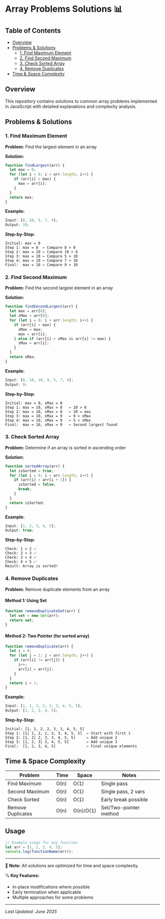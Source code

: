 # Array Problems Solutions 📊

## Table of Contents

- [Overview](#overview)
- [Problems & Solutions](#problems--solutions)
  - [1. Find Maximum Element](#1-find-maximum-element)
  - [2. Find Second Maximum](#2-find-second-maximum)
  - [3. Check Sorted Array](#3-check-sorted-array)
  - [4. Remove Duplicates](#4-remove-duplicates)
- [Time & Space Complexity](#time--space-complexity)

## Overview

This repository contains solutions to common array problems implemented in JavaScript with detailed explanations and complexity analysis.

## Problems & Solutions

### 1. Find Maximum Element

**Problem:** Find the largest element in an array

**Solution:**

```javascript
function findLargest(arr) {
  let max = 0;
  for (let i = 0; i < arr.length; i++) {
    if (arr[i] > max) {
      max = arr[i];
    }
  }
  return max;
}
```

**Example:**

```javascript
Input: [8, 10, 5, 7, 9];
Output: 10;
```

**Step-by-Step:**

```
Initial: max = 0
Step 1: max = 8  ← Compare 8 > 0
Step 2: max = 10 ← Compare 10 > 8
Step 3: max = 10 ← Compare 5 > 10
Step 4: max = 10 ← Compare 7 > 10
Final:  max = 10 ← Compare 9 > 10
```

### 2. Find Second Maximum

**Problem:** Find the second largest element in an array

**Solution:**

```javascript
function findSecondLargest(arr) {
  let max = arr[0];
  let sMax = arr[0];
  for (let i = 0; i < arr.length; i++) {
    if (arr[i] > max) {
      sMax = max;
      max = arr[i];
    } else if (arr[i] > sMax && arr[i] != max) {
      sMax = arr[i];
    }
  }
  return sMax;
}
```

**Example:**

```javascript
Input: [8, 10, 10, 9, 5, 7, 9];
Output: 9;
```

**Step-by-Step:**

```
Initial: max = 8, sMax = 8
Step 1: max = 10, sMax = 8   ← 10 > 8
Step 2: max = 10, sMax = 8   ← 10 = max
Step 3: max = 10, sMax = 9   ← 9 > sMax
Step 4: max = 10, sMax = 9   ← 5 < sMax
Final:  max = 10, sMax = 9   ← Second largest found
```

### 3. Check Sorted Array

**Problem:** Determine if an array is sorted in ascending order

**Solution:**

```javascript
function sortedArray(arr) {
  let isSorted = true;
  for (let i = 0; i < arr.length; i++) {
    if (arr[i] > arr[i + 1]) {
      isSorted = false;
      break;
    }
  }
  return isSorted;
}
```

**Example:**

```javascript
Input: [1, 2, 3, 4, 5];
Output: true;
```

**Step-by-Step:**

```
Check: 1 < 2 ✅
Check: 2 < 3 ✅
Check: 3 < 4 ✅
Check: 4 < 5 ✅
Result: Array is sorted!
```

### 4. Remove Duplicates

**Problem:** Remove duplicate elements from an array

#### Method 1: Using Set

```javascript
function removeDuplicateSet(arr) {
  let set = new Set(arr);
  return set;
}
```

#### Method 2: Two Pointer (for sorted array)

```javascript
function removeDuplicate(arr) {
  let i = 0;
  for (let j = 1; j < arr.length; j++) {
    if (arr[i] != arr[j]) {
      i++;
      arr[i] = arr[j];
    }
  }
  return i + 1;
}
```

**Example:**

```javascript
Input: [1, 1, 2, 2, 3, 3, 4, 5, 5];
Output: [1, 2, 3, 4, 5];
```

**Step-by-Step:**

```
Initial: [1, 1, 2, 2, 3, 3, 4, 5, 5]
Step 1: [1│ 1, 2, 2, 3, 3, 4, 5, 5]  ← Start with first 1
Step 2: [1, 2│ 2, 3, 3, 4, 5, 5]     ← Add unique 2
Step 3: [1, 2, 3│ 3, 4, 5, 5]        ← Add unique 3
Final:  [1, 2, 3, 4, 5]              ← Final unique elements
```

## Time & Space Complexity

| Problem           | Time | Space     | Notes                  |
| ----------------- | ---- | --------- | ---------------------- |
| Find Maximum      | O(n) | O(1)      | Single pass            |
| Second Maximum    | O(n) | O(1)      | Single pass, 2 vars    |
| Check Sorted      | O(n) | O(1)      | Early break possible   |
| Remove Duplicates | O(n) | O(n)/O(1) | Set/Two-pointer method |

## Usage

```javascript
// Example usage for any function
let arr = [1, 2, 3, 4, 5];
console.log(functionName(arr));
```

---

📝 **Note:** All solutions are optimized for time and space complexity.

🔍 **Key Features:**

- In-place modifications where possible
- Early termination when applicable
- Multiple approaches for some problems

---

_Last Updated: June 2025_
